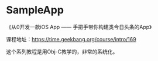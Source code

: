 # SampleApp

《从0开发一款iOS App —— 手把手带你构建类今日头条的App》

课程地址：https://time.geekbang.org/course/intro/169

这个系列教程是用Obj-C教学的，非常的系统化。

